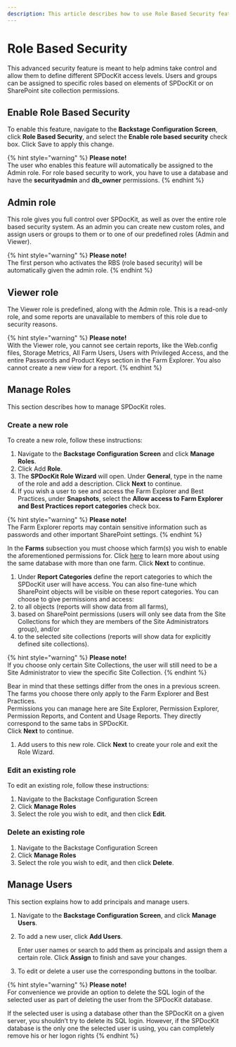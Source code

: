 ```yaml
---
description: This article describes how to use Role Based Security feature in SPDocKit to grant different permission levels to SPDocKit end users.
---
```


# Role Based Security

This advanced security feature is meant to help admins take control and allow them to define different SPDocKit access levels. Users and groups can be assigned to specific roles based on elements of SPDocKit or on SharePoint site collection permissions.

## Enable Role Based Security

To enable this feature, navigate to the **Backstage Configuration Screen**, click **Role Based Security**, and select the **Enable role based security** check box. Click Save to apply this change.

{% hint style="warning" %}
**Please note!**  
The user who enables this feature will automatically be assigned to the Admin role. For role based security to work, you have to use a database and have the **securityadmin** and **db\_owner** permissions.
{% endhint %}

## Admin role

This role gives you full control over SPDocKit, as well as over the entire role based security system. As an admin you can create new custom roles, and assign users or groups to them or to one of our predefined roles \(Admin and Viewer\).

{% hint style="warning" %}
**Please note!**  
The first person who activates the RBS \(role based security\) will be automatically given the admin role.
{% endhint %}

## Viewer role

The Viewer role is predefined, along with the Admin role. This is a read-only role, and some reports are unavailable to members of this role due to security reasons.

{% hint style="warning" %}
**Please note!**  
With the Viewer role, you cannot see certain reports, like the Web.config files, Storage Metrics, All Farm Users, Users with Privileged Access, and the entire Passwords and Product Keys section in the Farm Explorer. You also cannot create a new view for a report.
{% endhint %}

## Manage Roles

This section describes how to manage SPDocKit roles.

### Create a new role

To create a new role, follow these instructions:

1. Navigate to the **Backstage Configuration Screen** and click **Manage Roles**.     
2. Click Add **Role**.     
3. The **SPDocKit Role Wizard** will open. Under **General**, type in the name of the role and add a description. Click **Next** to continue.     
4. If you wish a user to see and access the Farm Explorer and Best Practices, under **Snapshots**, select the **Allow access to Farm Explorer and Best Practices report categories** check box.

{% hint style="warning" %}
**Please note!**  
The Farm Explorer reports may contain sensitive information such as passwords and other important SharePoint settings.
{% endhint %}

In the **Farms** subsection you must choose which farm\(s\) you wish to enable the aforementioned permissions for. Click [here](../configuration/configure-spdockit-database.md) to learn more about using the same database with more than one farm. Click **Next** to continue.

1. Under **Report Categories** define the report categories to which the SPDocKit user will have access. You can also fine-tune which SharePoint objects will be visible on these report categories. You can choose to give permissions and access:
2. to all objects \(reports will show data from all farms\),
3. based on SharePoint permissions \(users will only see data from the Site Collections for which they are members of the Site Administrators group\), and/or
4. to the selected site collections \(reports will show data for explicitly defined site collections\).

{% hint style="warning" %}
**Please note!**  
If you choose only certain Site Collections, the user will still need to be a Site Administrator to view the specific Site Collection.
{% endhint %}

Bear in mind that these settings differ from the ones in a previous screen. The farms you choose there only apply to the Farm Explorer and Best Practices.  
Permissions you can manage here are Site Explorer, Permission Explorer, Permission Reports, and Content and Usage Reports. They directly correspond to the same tabs in SPDocKit.  
Click **Next** to continue.

1. Add users to this new role. Click **Next** to create your role and exit the Role Wizard.

### Edit an existing role

To edit an existing role, follow these instructions:

1. Navigate to the Backstage Configuration Screen 
2. Click **Manage Roles** 
3. Select the role you wish to edit, and then click **Edit**.

### Delete an existing role

1. Navigate to the Backstage Configuration Screen
2. Click **Manage Roles**
3. Select the role you wish to edit, and then click **Delete**.

## Manage Users

This section explains how to add principals and manage users.

1. Navigate to the **Backstage Configuration Screen**, and click **Manage Users**.
2. To add a new user, click **Add Users**.

   Enter user names or search to add them as principals and assign them a certain role. Click **Assign** to finish and save your changes.

3. To edit or delete a user use the corresponding buttons in the toolbar.

{% hint style="warning" %}
**Please note!**  
For convenience we provide an option to delete the SQL login of the selected user as part of deleting the user from the SPDocKit database.

If the selected user is using a database other than the SPDocKit on a given server, you shouldn’t try to delete its SQL login. However, if the SPDocKit database is the only one the selected user is using, you can completely remove his or her logon rights
{% endhint %}

